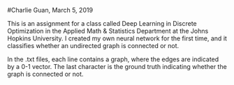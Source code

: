 #Charlie Guan, March 5, 2019

This is an assignment for a class called Deep Learning in Discrete Optimization in the Applied Math & Statistics Department at the Johns Hopkins University. I created my own neural network for the first time, and it classifies whether an undirected graph is connected or not. 

In the .txt files, each line contains a graph, where the edges are indicated by a 0-1 vector. The last character is the ground truth indicating whether the graph is connected or not. 